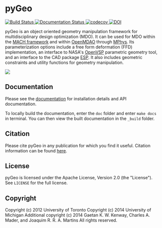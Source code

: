# pyGeo
[
![Build Status](https://dev.azure.com/mdolab/Public/_apis/build/status/mdolab.pygeo?branchName=main)
](https://dev.azure.com/mdolab/Public/_build/latest?definitionId=17&branchName=main)
[
![Documentation Status](https://readthedocs.com/projects/mdolab-pygeo/badge/?version=latest)
](https://mdolab-pygeo.readthedocs-hosted.com/en/latest/?badge=latest)
[
![codecov](https://codecov.io/gh/mdolab/pygeo/branch/main/graph/badge.svg?token=N2L58WGCDI)
](https://codecov.io/gh/mdolab/pygeo)
[
![DOI](https://joss.theoj.org/papers/10.21105/joss.05319/status.svg)
](https://doi.org/10.21105/joss.05319)

pyGeo is an object oriented geometry manipulation framework for multidisciplinary design optimization (MDO).
It can be used for MDO within the [MACH framework](https://github.com/mdolab/MACH-Aero) and within [OpenMDAO](https://github.com/OpenMDAO/OpenMDAO) through [MPhys](https://github.com/OpenMDAO/mphys).
Its parameterization options include a free form deformation (FFD) implementation, an interface to NASA's [OpenVSP](https://openvsp.org/) parametric geometry tool, and an interface to the CAD package [ESP](https://acdl.mit.edu/ESP/).
It also includes geometric constraints and utility functions for geometry manipulation.


![](doc/images/DPW4_FFD-27745.gif)

## Documentation
Please see the [documentation](https://mdolab-pygeo.readthedocs-hosted.com/en/latest/) for installation details and API documentation.

To locally build the documentation, enter the `doc` folder and enter `make docs` in terminal.
You can then view the built documentation in the `_build` folder.


## Citation
Please cite pyGeo in any publication for which you find it useful.
Citation information can be found [here](https://mdolab-pygeo.readthedocs-hosted.com/en/latest/citation.html).


## License
pyGeo is licensed under the Apache License, Version 2.0 (the "License"). See `LICENSE` for the full license.

## Copyright
Copyright (c) 2012 University of Toronto
Copyright (c) 2014 University of Michigan
Additional copyright (c) 2014 Gaetan K. W. Kenway, Charles A. Mader, and Joaquim R. R. A. Martins
All rights reserved.